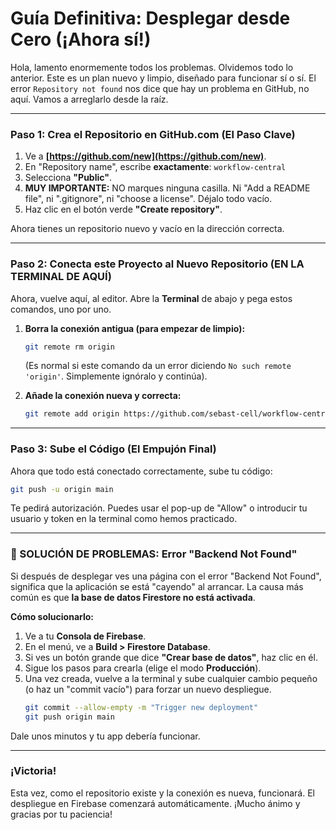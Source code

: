 # Guía Definitiva: Desplegar desde Cero (¡Ahora sí!)

Hola, lamento enormemente todos los problemas. Olvidemos todo lo anterior. Este es un plan nuevo y limpio, diseñado para funcionar sí o sí. El error `Repository not found` nos dice que hay un problema en GitHub, no aquí. Vamos a arreglarlo desde la raíz.

---
### **Paso 1: Crea el Repositorio en GitHub.com (El Paso Clave)**

1.  Ve a **[https://github.com/new](https://github.com/new)**.
2.  En "Repository name", escribe **exactamente**: `workflow-central`
3.  Selecciona **"Public"**.
4.  **MUY IMPORTANTE:** NO marques ninguna casilla. Ni "Add a README file", ni ".gitignore", ni "choose a license". Déjalo todo vacío.
5.  Haz clic en el botón verde **"Create repository"**.

Ahora tienes un repositorio nuevo y vacío en la dirección correcta.

---
### **Paso 2: Conecta este Proyecto al Nuevo Repositorio (EN LA TERMINAL DE AQUÍ)**

Ahora, vuelve aquí, al editor. Abre la **Terminal** de abajo y pega estos comandos, uno por uno.

1.  **Borra la conexión antigua (para empezar de limpio):**
    ```bash
    git remote rm origin
    ```
    (Es normal si este comando da un error diciendo `No such remote 'origin'`. Simplemente ignóralo y continúa).

2.  **Añade la conexión nueva y correcta:**
    ```bash
    git remote add origin https://github.com/sebast-cell/workflow-central.git
    ```

---
### **Paso 3: Sube el Código (El Empujón Final)**

Ahora que todo está conectado correctamente, sube tu código:

```bash
git push -u origin main
```

Te pedirá autorización. Puedes usar el pop-up de "Allow" o introducir tu usuario y token en la terminal como hemos practicado.

---
### **🚨 SOLUCIÓN DE PROBLEMAS: Error "Backend Not Found"**

Si después de desplegar ves una página con el error "Backend Not Found", significa que la aplicación se está "cayendo" al arrancar. La causa más común es que **la base de datos Firestore no está activada**.

**Cómo solucionarlo:**
1. Ve a tu **Consola de Firebase**.
2. En el menú, ve a **Build > Firestore Database**.
3. Si ves un botón grande que dice **"Crear base de datos"**, haz clic en él.
4. Sigue los pasos para crearla (elige el modo **Producción**).
5. Una vez creada, vuelve a la terminal y sube cualquier cambio pequeño (o haz un "commit vacío") para forzar un nuevo despliegue.
   ```bash
   git commit --allow-empty -m "Trigger new deployment"
   git push origin main
   ```
Dale unos minutos y tu app debería funcionar.

---
### **¡Victoria!**

Esta vez, como el repositorio existe y la conexión es nueva, funcionará. El despliegue en Firebase comenzará automáticamente. ¡Mucho ánimo y gracias por tu paciencia!
